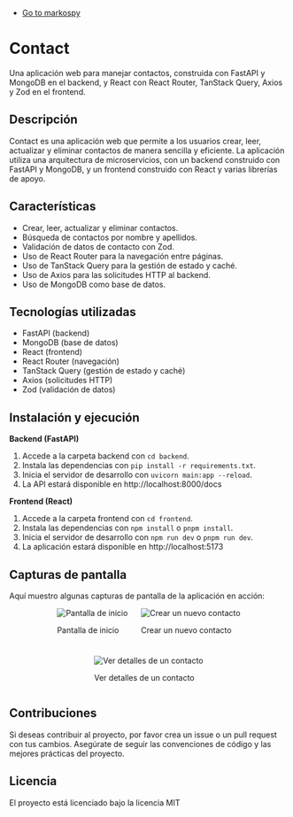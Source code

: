 * [Go to markospy](https://github.com/markospy)

# Contact
Una aplicación web para manejar contactos, construida con FastAPI y MongoDB en el backend, y React con React Router, TanStack Query, Axios y Zod en el frontend.

## Descripción

Contact es una aplicación web que permite a los usuarios crear, leer, actualizar y eliminar contactos de manera sencilla y eficiente. La aplicación utiliza una arquitectura de microservicios, con un backend construido con FastAPI y MongoDB, y un frontend construido con React y varias librerías de apoyo.

## Características

- Crear, leer, actualizar y eliminar contactos.
- Búsqueda de contactos por nombre y apellidos.
- Validación de datos de contacto con Zod.
- Uso de React Router para la navegación entre páginas.
- Uso de TanStack Query para la gestión de estado y caché.
- Uso de Axios para las solicitudes HTTP al backend.
- Uso de MongoDB como base de datos.


## Tecnologías utilizadas
- FastAPI (backend)
- MongoDB (base de datos)
- React (frontend)
- React Router (navegación)
- TanStack Query (gestión de estado y caché)
- Axios (solicitudes HTTP)
- Zod (validación de datos)

## Instalación y ejecución
**Backend (FastAPI)**
1. Accede a la carpeta backend con ```cd backend```.
2. Instala las dependencias con ```pip install -r requirements.txt```.
3. Inicia el servidor de desarrollo con ```uvicorn main:app --reload```.
4. La API estará disponible en http://localhost:8000/docs

**Frontend (React)**
1. Accede a la carpeta frontend con ```cd frontend```.
2. Instala las dependencias con ```npm install``` o ```pnpm install```.
3. Inicia el servidor de desarrollo con ```npm run dev``` o ```pnpm run dev```.
4. La aplicación estará disponible en http://localhost:5173

## Capturas de pantalla
Aquí muestro algunas capturas de pantalla de la aplicación en acción:

<div style= "display: flex; flex-wrap: wrap; justify-content: center; gap: 24px">
  <div>
    <img src='screenshots/main.png' alt='Pantalla de inicio' />
    <p>Pantalla de inicio</p>
  </div>
  <div>
    <img src='screenshots/create_contact.png' alt='Crear un nuevo contacto' />
    <p>Crear un nuevo contacto</p>
  </div>
  <div>
    <img src='screenshots/contact_detail.png' alt='Ver detalles de un contacto' />
    <p>Ver detalles de un contacto</p>
  </div>
</div>

## Contribuciones

Si deseas contribuir al proyecto, por favor crea un issue o un pull request con tus cambios. Asegúrate de seguir las convenciones de código y las mejores prácticas del proyecto.

## Licencia
El proyecto está licenciado bajo la licencia MIT